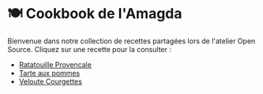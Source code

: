 # 🍽️ Cookbook de l'Amagda

Bienvenue dans notre collection de recettes partagées lors de l'atelier Open Source. Cliquez sur une recette pour la consulter :

- [Ratatouille Provencale](recettes/ratatouille_provencale.md)
- [Tarte aux pommes](recettes/tarte_aux_pommes.md)
- [Veloute Courgettes](recettes/veloute_courgettes.md)

